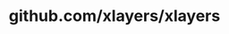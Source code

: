 ---
layout: post
title: github.com/xlayers/xlayers
categories: link
tags: [انگلیسی, برنامه‌نویسی]
---